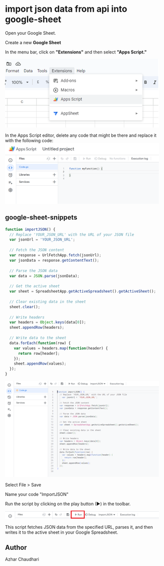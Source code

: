 # import json data from api into google-sheet 


Open your Google Sheet.

Create a new <b>Google Sheet</b>

In the menu bar, click on <b>"Extensions"</b> and then select <b>"Apps Script."</b>

![Apps Script](app_script.png)

In the Apps Script editor, delete any code that might be there and replace it with the following code:
![Default Code](default_code.png)

## google-sheet-snippets
```js
function importJSON() {
  // Replace 'YOUR_JSON_URL' with the URL of your JSON file
  var jsonUrl = 'YOUR_JSON_URL';
  
  // Fetch the JSON content
  var response = UrlFetchApp.fetch(jsonUrl);
  var jsonData = response.getContentText();
  
  // Parse the JSON data
  var data = JSON.parse(jsonData);
  
  // Get the active sheet
  var sheet = SpreadsheetApp.getActiveSpreadsheet().getActiveSheet();
  
  // Clear existing data in the sheet
  sheet.clear();
  
  // Write headers
  var headers = Object.keys(data[0]);
  sheet.appendRow(headers);
  
  // Write data to the sheet
  data.forEach(function(row) {
    var values = headers.map(function(header) {
      return row[header];
    });
    sheet.appendRow(values);
  });
}

``` 

![Code](code.png)


Select File > Save

Name your code "ImportJSON"

Run the script by clicking on the play button (▶) in the toolbar.

![Run](run.png)

This script fetches JSON data from the specified URL, parses it, and then writes it to the active sheet in your Google Spreadsheet.


## Author
Azhar Chaudhari
